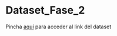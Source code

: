 # Dataset_Fase_2

Pincha [aquí](https://www.kaggle.com/datasets/yasserh/wine-quality-dataset?resource=download) para acceder al link del dataset